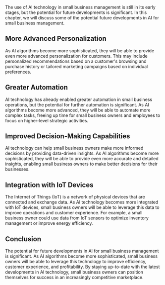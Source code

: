 
The use of AI technology in small business management is still in its early stages, but the potential for future developments is significant. In this chapter, we will discuss some of the potential future developments in AI for small business management.

More Advanced Personalization
-----------------------------

As AI algorithms become more sophisticated, they will be able to provide even more advanced personalization for customers. This may include personalized recommendations based on a customer's browsing and purchase history or tailored marketing campaigns based on individual preferences.

Greater Automation
------------------

AI technology has already enabled greater automation in small business operations, but the potential for further automation is significant. As AI algorithms become more advanced, they will be able to automate more complex tasks, freeing up time for small business owners and employees to focus on higher-level strategic activities.

Improved Decision-Making Capabilities
-------------------------------------

AI technology can help small business owners make more informed decisions by providing data-driven insights. As AI algorithms become more sophisticated, they will be able to provide even more accurate and detailed insights, enabling small business owners to make better decisions for their businesses.

Integration with IoT Devices
----------------------------

The Internet of Things (IoT) is a network of physical devices that are connected and exchange data. As AI technology becomes more integrated with IoT devices, small business owners will be able to leverage this data to improve operations and customer experience. For example, a small business owner could use data from IoT sensors to optimize inventory management or improve energy efficiency.

Conclusion
----------

The potential for future developments in AI for small business management is significant. As AI algorithms become more sophisticated, small business owners will be able to leverage this technology to improve efficiency, customer experience, and profitability. By staying up-to-date with the latest developments in AI technology, small business owners can position themselves for success in an increasingly competitive marketplace.
